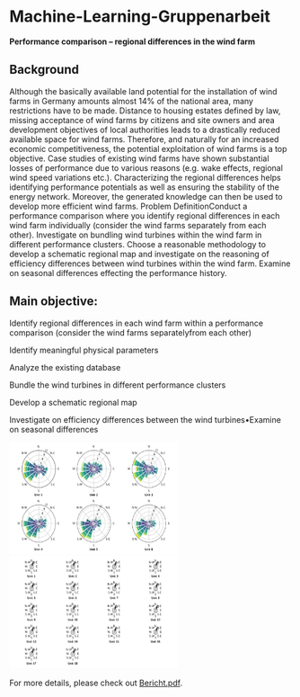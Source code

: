 # Machine-Learning-Gruppenarbeit
**Performance comparison – regional differences in the wind farm**

## Background 
Although the basically available land potential for the installation of wind farms in Germany amounts almost 14% of the national area, many restrictions have to be made. Distance to housing estates defined by law, missing acceptance of wind farms by citizens and site owners and area development objectives of local authorities  leads  to  a  drastically  reduced  available  space  for  wind  farms.  Therefore,  and  naturally  for  an  increased  economic  competitiveness,  the potential exploitation of wind farms is a top objective. Case studies of existing wind farms have shown substantial losses of performance due to various reasons (e.g. wake  effects,  regional  wind  speed  variations  etc.).  Characterizing  the  regional differences helps   identifying   performance   potentials   as   well   as   ensuring   the   stability   of   the   energy   network. Moreover, the  generated   knowledge can then be used to develop more efficient wind farms. Problem DefinitionConduct a performance comparison where you identify regional differences in each  wind  farm  individually  (consider  the  wind  farms  separately  from  each  other). Investigate on bundling wind turbines within the wind farm in different performance clusters. Choose a reasonable methodology to develop a schematic regional map and investigate on the reasoning of efficiency differences between wind turbines within the wind farm. Examine on seasonal differences effecting the performance history.

## Main objective: 

Identify regional differences in each wind farm within a performance comparison (consider the wind farms separatelyfrom each other)

Identify meaningful physical parameters 

Analyze the existing database 

Bundle the wind turbines in different performance clusters

Develop a schematic regional map

Investigate on efficiency differences between the wind turbines•Examine on seasonal differences

<p float="left">
  <img src="https://github.com/LiLiu1118/Machine-Learning-Gruppenarbeit/blob/main/Abbildungen/WindRosePark1.png" width="300" height="200"/>
  <img src="https://github.com/LiLiu1118/Machine-Learning-Gruppenarbeit/blob/main/Abbildungen/WindRosePark2.png"  width="300" height="200" /> 
</p>

For more details, please check out [Bericht.pdf](https://github.com/LiLiu1118/Machine-Learning-Gruppenarbeit/blob/main/Bericht.pdf).
